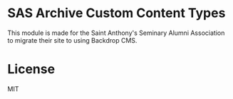 # SAS Archive Custom Content Types
This module is made for the Saint Anthony's Seminary Alumni Association to migrate their site to using Backdrop CMS.

# License
MIT